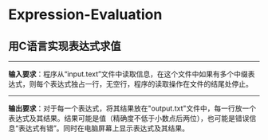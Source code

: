# Expression-Evaluation
## 用C语言实现表达式求值
----
**输入要求**：程序从“input.text”文件中读取信息，在这个文件中如果有多个中缀表达式，则每个表达式独占一行，无空行，程序的读取操作在文件的结尾处停止。

----
**输出要求**：对于每一个表达式，将其结果放在"output.txt"文件中，每一行放一个表达式及其结果。结果可能是值（精确度不低于小数点后两位），也可能是错误信息“表达式有错”。同时在电脑屏幕上显示表达式及其结果。